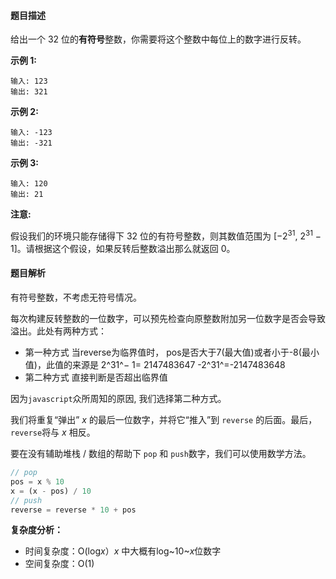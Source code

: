 #### 题目描述

给出一个 32 位的**有符号**整数，你需要将这个整数中每位上的数字进行反转。

**示例 1:**

```
输入: 123
输出: 321
```

 **示例 2:**

```
输入: -123
输出: -321
```

**示例 3:**

```
输入: 120
输出: 21
```

**注意:**

假设我们的环境只能存储得下 32 位的有符号整数，则其数值范围为 [$−2^{31}$,  $2^{31}$ − 1]。请根据这个假设，如果反转后整数溢出那么就返回 0。

#### 题目解析

有符号整数，不考虑无符号情况。

每次构建反转整数的一位数字，可以预先检查向原整数附加另一位数字是否会导致溢出。此处有两种方式：

- 第一种方式  当reverse为临界值时， pos是否大于7(最大值)或者小于-8(最小值)，此值的来源是
  2^31^− 1= 2147483647  -2^31^=-2147483648 
- 第二种方式 直接判断是否超出临界值

因为`javascript`众所周知的原因, 我们选择第二种方式。

我们将重复“弹出” $x$ 的最后一位数字，并将它“推入”到 `reverse` 的后面。最后，`reverse`将与 $x$ 相反。

要在没有辅助堆栈 / 数组的帮助下 `pop` 和 `push`数字，我们可以使用数学方法。

```javascript
// pop
pos = x % 10
x = (x - pos) / 10
// push
reverse = reverse * 10 + pos
```

**复杂度分析：**

- 时间复杂度：O(log$x$）$x$  中大概有log~10~$x$位数字
- 空间复杂度：O(1)

